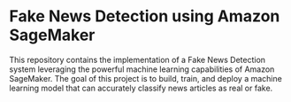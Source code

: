 # Fake News Detection using Amazon SageMaker
This repository contains the implementation of a Fake News Detection system leveraging the powerful machine learning capabilities of Amazon SageMaker. The goal of this project is to build, train, and deploy a machine learning model that can accurately classify news articles as real or fake.
